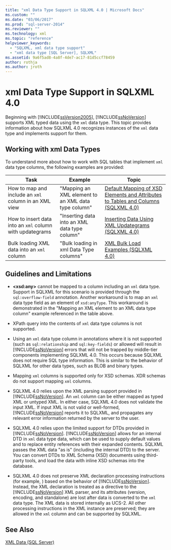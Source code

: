 ```yaml
---
title: "xml Data Type Support in SQLXML 4.0 | Microsoft Docs"
ms.custom: ""
ms.date: "03/06/2017"
ms.prod: "sql-server-2014"
ms.reviewer: ""
ms.technology: xml
ms.topic: "reference"
helpviewer_keywords: 
  - "SQLXML, xml data type support"
  - "xml data type [SQL Server], SQLXML"
ms.assetid: 9a6f5ad8-4a8f-4de7-ac17-81d5ccf78459
author: rothja
ms.author: jroth
---
```

# xml Data Type Support in SQLXML 4.0
  Beginning with [!INCLUDE[ssVersion2005](../../includes/ssversion2005-md.md)], [!INCLUDE[ssNoVersion](../../includes/ssnoversion-md.md)] supports XML typed data using the `xml` data type. This topic provides information about how SQLXML 4.0 recognizes instances of the `xml` data type and implements support for them.  
  
## Working with xml Data Types  
 To understand more about how to work with SQL tables that implement `xml` data type columns, the following examples are provided:  
  
|Task|Example|Topic|  
|----------|-------------|-----------|  
|How to map and include an `xml` column in an XML view|"Mapping an XML element to an XML data type column"|[Default Mapping of XSD Elements and Attributes to Tables and Columns &#40;SQLXML 4.0&#41;](../sqlxml-annotated-xsd-schemas-using/default-mapping-of-xsd-elements-and-attributes-to-tables-and-columns-sqlxml-4-0.md)|  
|How to insert data into an `xml` column with updategrams|"Inserting data into an XML data type column"|[Inserting Data Using XML Updategrams &#40;SQLXML 4.0&#41;](../sqlxml-annotated-xsd-schemas-xpath-queries/updategrams/inserting-data-using-xml-updategrams-sqlxml-4-0.md)|  
|Bulk loading XML data into an `xml` column|"Bulk loading in xml Data Type columns"|[XML Bulk Load Examples &#40;SQLXML 4.0&#41;](../sqlxml-annotated-xsd-schemas-xpath-queries/bulk-load-xml/xml-bulk-load-examples-sqlxml-4-0.md)|  
  
## Guidelines and Limitations  
  
-   **\<xsd:any>** cannot be mapped to a column including an `xml` data type. Support in SQLXML for this scenario is provided through the `sql:overflow-field` annotation. Another workaround is to map an `xml` data type field as an element of `xsd:anyType`. This workaround is demonstrated in the "Mapping an XML element to an XML data type column" example referenced in the table above.  
  
-   XPath query into the contents of `xml` data type columns is not supported.  
  
-   Using an `xml` data type column in annotations where it is not supported (such as `sql:relationship` and `sql:key-fields`) or allowed will result in [!INCLUDE[ssNoVersion](../../includes/ssnoversion-md.md)] errors that will not be trapped by middle-tier components implementing SQLXML 4.0. This occurs because SQLXML does not require SQL type information. This is similar to the behavior of SQLXML for other data types, such as BLOB and binary types.  
  
-   Mapping `xml` columns is supported only for XSD schemas. XDR schemas do not support mapping `xml` columns.  
  
-   SQLXML 4.0 relies upon the XML parsing support provided in [!INCLUDE[ssNoVersion](../../includes/ssnoversion-md.md)]. An `xml` column can be either mapped as typed XML or untyped XML. In either case, SQLXML 4.0 does not validate the input XML.  If input XML is not valid or well-formed, [!INCLUDE[ssNoVersion](../../includes/ssnoversion-md.md)] reports it to SQLXML, and propagates any relevant error information returned by the server to the user.  
  
-   SQLXML 4.0 relies upon the limited support for DTDs provided in [!INCLUDE[ssNoVersion](../../includes/ssnoversion-md.md)]. [!INCLUDE[ssNoVersion](../../includes/ssnoversion-md.md)] allows for an internal DTD in `xml` data type data, which can be used to supply default values and to replace entity references with their expanded contents. SQLXML passes the XML data "as is" (including the internal DTD) to the server. You can convert DTDs to XML Schema (XSD) documents using third-party tools, and load the data with inline XSD schemas into the database.  
  
-   SQLXML 4.0 does not preserve XML declaration processing instructions (for example, ) based on the behavior of [!INCLUDE[ssNoVersion](../../includes/ssnoversion-md.md)]. Instead, the XML declaration is treated as a directive to the [!INCLUDE[ssNoVersion](../../includes/ssnoversion-md.md)] XML parser, and its attributes (version, encoding, and standalone) are lost after data is converted to the `xml` data type. The XML data is stored internally as UCS-2. All other processing instructions in the XML instance are preserved; they are allowed in the `xml` column and can be supported by SQLXML.  
  
## See Also  
 [XML Data &#40;SQL Server&#41;](../xml/xml-data-sql-server.md)  
  
  
